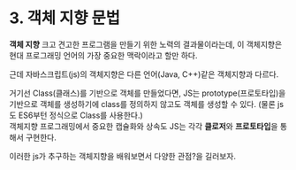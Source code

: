 # 3. 객체 지향 문법

**객체 지향** 크고 견고한 프로그램을 만들기 위한 노력의 결과물이라는데, 이 객체지향은 현대 프로그래밍 언어의 가장 중요한 맥락이라고 할만 하다.

근데 자바스크립트(js)의 객체지향은 다른 언어(Java, C++)같은 객체지향과 다르다.  

거기선 Class(클래스)를 기반으로 객체를 만들었다면, JS는 prototype(프로토타입)을 기반으로 객체를 생성하기에 class를 정의하지 않고도 객체를 생성할 수 있다. (물론 js도 ES6부턴 정식으로 Class를 사용한다.)  
객체지향 프로그래밍에서 중요한 캡슐화와 상속도 JS는 각각 **클로저**와 **프로토타입**을 통해서 구현한다.

이러한 js가 추구하는 객체지향을 배워보면서 다양한 관점?을 길러보자.

